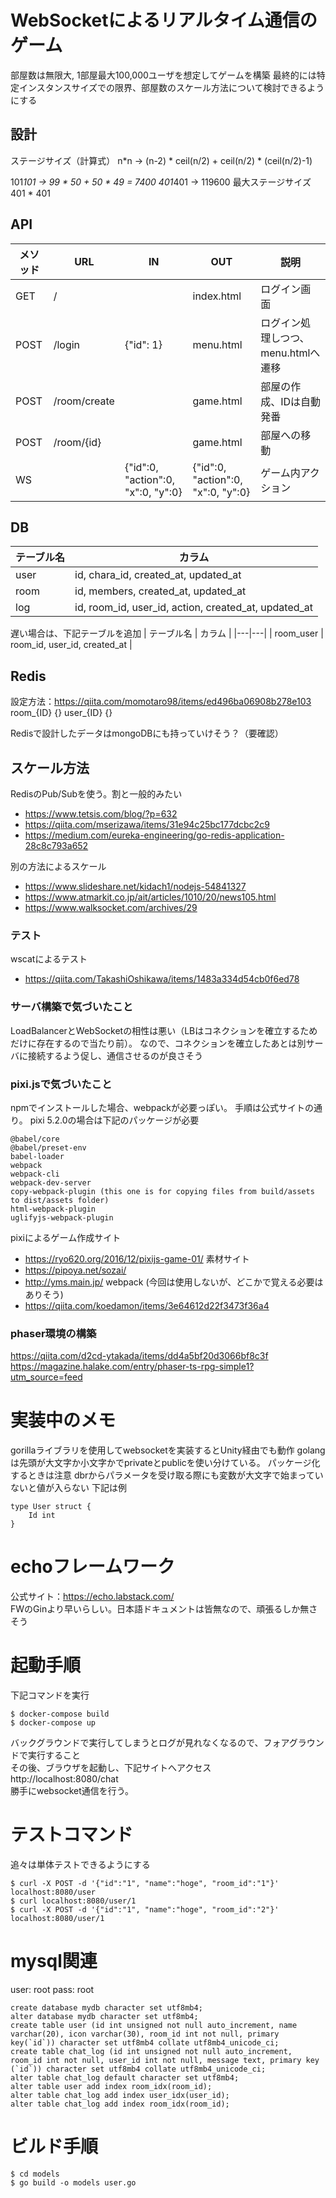 # WebSocketによるリアルタイム通信のゲーム
部屋数は無限大, 1部屋最大100,000ユーザを想定してゲームを構築
最終的には特定インスタンスサイズでの限界、部屋数のスケール方法について検討できるようにする

## 設計
ステージサイズ（計算式）
n*n -> (n-2) * ceil(n/2) + ceil(n/2) * (ceil(n/2)-1)

101*101 -> 99 * 50 + 50 * 49 = 7400
401*401 -> 119600
最大ステージサイズ
401 * 401

## API
| メソッド | URL | IN | OUT | 説明 |
|---|---|---|---|---|
| GET | / |  | index.html | ログイン画面 |
| POST | /login | {"id": 1} | menu.html | ログイン処理しつつ、menu.htmlへ遷移 |
| POST | /room/create |  | game.html | 部屋の作成、IDは自動発番 |
| POST | /room/{id} |  | game.html | 部屋への移動 |
| WS |  | {"id":0, "action":0, "x":0, "y":0} | {"id":0, "action":0, "x":0, "y":0} | ゲーム内アクション |

## DB
| テーブル名 | カラム |
|---|---|
| user | id, chara_id, created_at, updated_at |
| room | id, members, created_at, updated_at |
| log | id, room_id, user_id, action, created_at, updated_at |

遅い場合は、下記テーブルを追加
| テーブル名 | カラム |
|---|---|
| room_user | room_id, user_id, created_at |

## Redis
設定方法：https://qiita.com/momotaro98/items/ed496ba06908b278e103
room_{ID} {}
user_{ID} {}

Redisで設計したデータはmongoDBにも持っていけそう？（要確認）

## スケール方法
RedisのPub/Subを使う。割と一般的みたい
* https://www.tetsis.com/blog/?p=632
* https://qiita.com/mserizawa/items/31e94c25bc177dcbc2c9
* https://medium.com/eureka-engineering/go-redis-application-28c8c793a652

別の方法によるスケール
* https://www.slideshare.net/kidach1/nodejs-54841327
* https://www.atmarkit.co.jp/ait/articles/1010/20/news105.html
* https://www.walksocket.com/archives/29

### テスト
wscatによるテスト
* https://qiita.com/TakashiOshikawa/items/1483a334d54cb0f6ed78

### サーバ構築で気づいたこと
LoadBalancerとWebSocketの相性は悪い（LBはコネクションを確立するためだけに存在するので当たり前）。
なので、コネクションを確立したあとは別サーバに接続するよう促し、通信させるのが良さそう

### pixi.jsで気づいたこと
npmでインストールした場合、webpackが必要っぽい。
手順は公式サイトの通り。
pixi 5.2.0の場合は下記のパッケージが必要
```
@babel/core
@babel/preset-env
babel-loader
webpack
webpack-cli
webpack-dev-server
copy-webpack-plugin (this one is for copying files from build/assets to dist/assets folder)
html-webpack-plugin
uglifyjs-webpack-plugin
```
pixiによるゲーム作成サイト
* https://ryo620.org/2016/12/pixijs-game-01/
素材サイト
* https://pipoya.net/sozai/
* http://yms.main.jp/
webpack (今回は使用しないが、どこかで覚える必要はありそう)
* https://qiita.com/koedamon/items/3e64612d22f3473f36a4

### phaser環境の構築
https://qiita.com/d2cd-ytakada/items/dd4a5bf20d3066bf8c3f
https://magazine.halake.com/entry/phaser-ts-rpg-simple1?utm_source=feed

# 実装中のメモ
gorillaライブラリを使用してwebsocketを実装するとUnity経由でも動作
golang は先頭が大文字か小文字かでprivateとpublicを使い分けている。
パッケージ化するときは注意
dbrからパラメータを受け取る際にも変数が大文字で始まっていないと値が入らない
下記は例
```
type User struct {
    Id int
}
```

# echoフレームワーク
公式サイト：https://echo.labstack.com/  
FWのGinより早いらしい。日本語ドキュメントは皆無なので、頑張るしか無さそう

# 起動手順
下記コマンドを実行
```
$ docker-compose build
$ docker-compose up
```
バックグラウンドで実行してしまうとログが見れなくなるので、フォアグラウンドで実行すること  
その後、ブラウザを起動し、下記サイトへアクセス  
http://localhost:8080/chat  
勝手にwebsocket通信を行う。  

# テストコマンド
追々は単体テストできるようにする
```
$ curl -X POST -d '{"id":"1", "name":"hoge", "room_id":"1"}' localhost:8080/user
$ curl localhost:8080/user/1
$ curl -X POST -d '{"id":"1", "name":"hoge", "room_id":"2"}' localhost:8080/user/1
```

# mysql関連
user: root
pass: root
```
create database mydb character set utf8mb4;
alter database mydb character set utf8mb4;
create table user (id int unsigned not null auto_increment, name varchar(20), icon varchar(30), room_id int not null, primary key(`id`)) character set utf8mb4 collate utf8mb4_unicode_ci;
create table chat_log (id int unsigned not null auto_increment, room_id int not null, user_id int not null, message text, primary key (`id`)) character set utf8mb4 collate utf8mb4_unicode_ci;
alter table chat_log default character set utf8mb4;
alter table user add index room_idx(room_id);
alter table chat_log add index user_idx(user_id);
alter table chat_log add index room_idx(room_id);
```

# ビルド手順
```
$ cd models
$ go build -o models user.go
```
